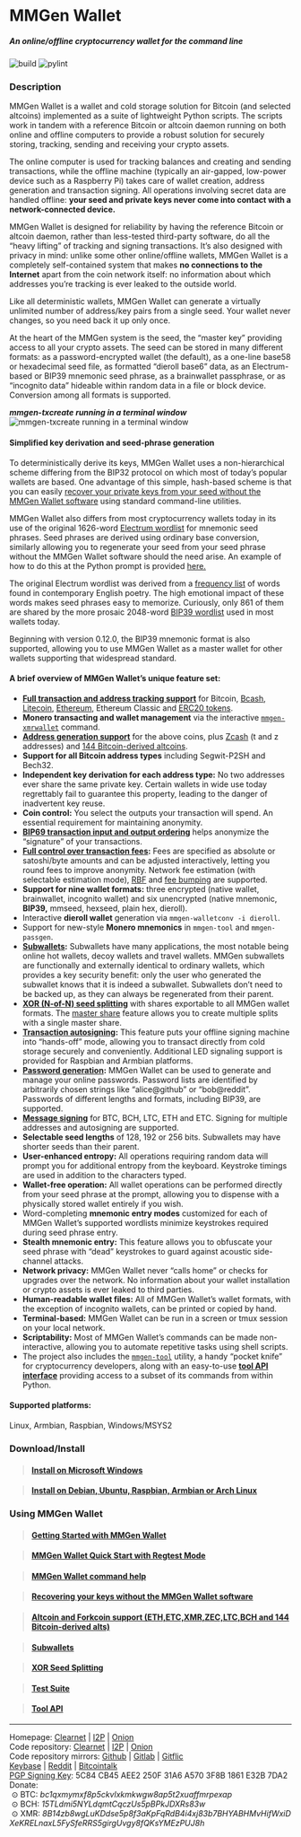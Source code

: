 # MMGen Wallet

##### An online/offline cryptocurrency wallet for the command line

![build](https://github.com/mmgen/mmgen-wallet/workflows/build/badge.svg)
![pylint](https://github.com/mmgen/mmgen-wallet/workflows/pylint/badge.svg)

### Description

MMGen Wallet is a wallet and cold storage solution for Bitcoin (and selected
altcoins) implemented as a suite of lightweight Python scripts.  The scripts
work in tandem with a reference Bitcoin or altcoin daemon running on both online
and offline computers to provide a robust solution for securely storing,
tracking, sending and receiving your crypto assets.

The online computer is used for tracking balances and creating and sending
transactions, while the offline machine (typically an air-gapped, low-power
device such as a Raspberry Pi) takes care of wallet creation, address generation
and transaction signing.  All operations involving secret data are handled
offline: **your seed and private keys never come into contact with a
network-connected device.**

MMGen Wallet is designed for reliability by having the reference Bitcoin or
altcoin daemon, rather than less-tested third-party software, do all the “heavy
lifting” of tracking and signing transactions.  It’s also designed with privacy
in mind: unlike some other online/offline wallets, MMGen Wallet is a completely
self-contained system that makes **no connections to the Internet** apart from
the coin network itself: no information about which addresses you’re tracking is
ever leaked to the outside world.

Like all deterministic wallets, MMGen Wallet can generate a virtually unlimited
number of address/key pairs from a single seed.  Your wallet never changes, so
you need back it up only once.

At the heart of the MMGen system is the seed, the “master key” providing access
to all your crypto assets.  The seed can be stored in many different formats:
as a password-encrypted wallet (the default), as a one-line base58 or
hexadecimal seed file, as formatted “dieroll base6” data, as an Electrum-based
or BIP39 mnemonic seed phrase, as a brainwallet passphrase, or as “incognito
data” hideable within random data in a file or block device.  Conversion among
all formats is supported.

***mmgen-txcreate running in a terminal window***
![mmgen-txcreate running in a terminal window][9]

#### Simplified key derivation and seed-phrase generation

To deterministically derive its keys, MMGen Wallet uses a non-hierarchical
scheme differing from the BIP32 protocol on which most of today’s popular
wallets are based.  One advantage of this simple, hash-based scheme is that you
can easily [recover your private keys from your seed without the MMGen Wallet
software][K] using standard command-line utilities.

MMGen Wallet also differs from most cryptocurrency wallets today in its use of
the original 1626-word [Electrum wordlist][ew] for mnemonic seed phrases.  Seed
phrases are derived using ordinary base conversion, similarly allowing you to
regenerate your seed from your seed phrase without the MMGen Wallet software
should the need arise.  An example of how to do this at the Python prompt is
provided [here.][S]

The original Electrum wordlist was derived from a [frequency list][fl] of words
found in contemporary English poetry.  The high emotional impact of these words
makes seed phrases easy to memorize.  Curiously, only 861 of them are shared by
the more prosaic 2048-word [BIP39 wordlist][bw] used in most wallets today.

Beginning with version 0.12.0, the BIP39 mnemonic format is also supported,
allowing you to use MMGen Wallet as a master wallet for other wallets supporting
that widespread standard.

#### A brief overview of MMGen Wallet’s unique feature set:

- **[Full transaction and address tracking support][T]** for Bitcoin, [Bcash][bx],
  [Litecoin][bx], [Ethereum][E], Ethereum Classic and [ERC20 tokens][E].
- **Monero transacting and wallet management** via the interactive
  [`mmgen-xmrwallet`][xm] command.
- **[Address generation support][ag]** for the above coins, plus [Zcash][zx]
  (t and z addresses) and [144 Bitcoin-derived altcoins][ax].
- **Support for all Bitcoin address types** including Segwit-P2SH and Bech32.
- **Independent key derivation for each address type:** No two addresses ever
  share the same private key.  Certain wallets in wide use today regrettably
  fail to guarantee this property, leading to the danger of inadvertent key
  reuse.
- **Coin control:** You select the outputs your transaction will spend.  An
  essential requirement for maintaining anonymity.
- **[BIP69 transaction input and output ordering][69]** helps anonymize the
  “signature” of your transactions.
- **[Full control over transaction fees][M]:** Fees are specified as absolute or
  satoshi/byte amounts and can be adjusted interactively, letting you round fees
  to improve anonymity.  Network fee estimation (with selectable estimation
  mode), [RBF][R] and [fee bumping][B] are supported.
- **Support for nine wallet formats:** three encrypted (native wallet,
  brainwallet, incognito wallet) and six unencrypted (native mnemonic,
  **BIP39,** mmseed, hexseed, plain hex, dieroll).
- Interactive **dieroll wallet** generation via `mmgen-walletconv -i dieroll`.
- Support for new-style **Monero mnemonics** in `mmgen-tool` and `mmgen-passgen`.
- **[Subwallets][U]:** Subwallets have many applications, the most notable being
  online hot wallets, decoy wallets and travel wallets.  MMGen subwallets are
  functionally and externally identical to ordinary wallets, which provides a
  key security benefit: only the user who generated the subwallet knows that it
  is indeed a subwallet.  Subwallets don’t need to be backed up, as they can
  always be regenerated from their parent.
- **[XOR (N-of-N) seed splitting][O]** with shares exportable to all MMGen
  wallet formats.  The [master share][ms] feature allows you to create multiple
  splits with a single master share.
- **[Transaction autosigning][X]:** This feature puts your offline signing
  machine into “hands-off” mode, allowing you to transact directly from cold
  storage securely and conveniently.  Additional LED signaling support is
  provided for Raspbian and Armbian platforms.
- **[Password generation][G]:** MMGen Wallet can be used to generate and manage
  your online passwords.  Password lists are identified by arbitrarily chosen
  strings like “alice@github” or “bob@reddit”.  Passwords of different lengths
  and formats, including BIP39, are supported.
- **[Message signing][MS]** for BTC, BCH, LTC, ETH and ETC.  Signing for
  multiple addresses and autosigning are supported.
- **Selectable seed lengths** of 128, 192 or 256 bits.  Subwallets may have
  shorter seeds than their parent.
- **User-enhanced entropy:** All operations requiring random data will prompt
  you for additional entropy from the keyboard.  Keystroke timings are used in
  addition to the characters typed.
- **Wallet-free operation:** All wallet operations can be performed directly
  from your seed phrase at the prompt, allowing you to dispense with a
  physically stored wallet entirely if you wish.
- Word-completing **mnemonic entry modes** customized for each of MMGen Wallet’s
  supported wordlists minimize keystrokes required during seed phrase entry.
- **Stealth mnemonic entry:** This feature allows you to obfuscate your seed
  phrase with “dead” keystrokes to guard against acoustic side-channel attacks.
- **Network privacy:** MMGen Wallet never “calls home” or checks for upgrades
  over the network.  No information about your wallet installation or crypto
  assets is ever leaked to third parties.
- **Human-readable wallet files:** All of MMGen Wallet’s wallet formats, with
  the exception of incognito wallets, can be printed or copied by hand.
- **Terminal-based:** MMGen Wallet can be run in a screen or tmux session on
  your local network.
- **Scriptability:** Most of MMGen Wallet’s commands can be made
  non-interactive, allowing you to automate repetitive tasks using shell
  scripts.
- The project also includes the [`mmgen-tool`][L] utility, a handy “pocket
  knife” for cryptocurrency developers, along with an easy-to-use [**tool API
  interface**][ta] providing access to a subset of its commands from within
  Python.

#### Supported platforms:

Linux, Armbian, Raspbian, Windows/MSYS2

### Download/Install

> #### [Install on Microsoft Windows][1]

> #### [Install on Debian, Ubuntu, Raspbian, Armbian or Arch Linux][2]


### Using MMGen Wallet

> #### [Getting Started with MMGen Wallet][3]

> #### [MMGen Wallet Quick Start with Regtest Mode][Q]

> #### [MMGen Wallet command help][6]

> #### [Recovering your keys without the MMGen Wallet software][K]

> #### [Altcoin and Forkcoin support (ETH,ETC,XMR,ZEC,LTC,BCH and 144 Bitcoin-derived alts)][F]

> #### [Subwallets][U]

> #### [XOR Seed Splitting][O]

> #### [Test Suite][ts]

> #### [Tool API][ta]

- - - - - - - - - - - - - - - - - - - - - - - - - - - - - - - - - - - - - - -

Homepage:
[Clearnet](https://mmgen-wallet.cc) |
[I2P](http://mmgen-wallet.i2p) |
[Onion](http://mmgen55rtcahqfp2hn3v7syqv2wqanks5oeezqg3ykwfkebmouzjxlad.onion)    
Code repository:
[Clearnet](https://mmgen.org/project/mmgen/mmgen-wallet) |
[I2P](http://mmgen-wallet.i2p/project/mmgen/mmgen-wallet) |
[Onion](http://mmgen55rtcahqfp2hn3v7syqv2wqanks5oeezqg3ykwfkebmouzjxlad.onion/project/mmgen/mmgen-wallet)    
Code repository mirrors:
[Github](https://github.com/mmgen/mmgen-wallet) |
[Gitlab](https://gitlab.com/mmgen/mmgen-wallet) |
[Gitflic](https://gitflic.ru/project/mmgen/mmgen-wallet)     
[Keybase](https://keybase.io/mmgen) |
[Reddit](https://www.reddit.com/user/mmgen-py) |
[Bitcointalk](https://bitcointalk.org/index.php?topic=567069.new#new)   
[PGP Signing Key][5]: 5C84 CB45 AEE2 250F 31A6 A570 3F8B 1861 E32B 7DA2    
Donate:    
&nbsp;⊙&nbsp;BTC:&nbsp;*bc1qxmymxf8p5ckvlxkmkwgw8ap5t2xuaffmrpexap*    
&nbsp;⊙&nbsp;BCH:&nbsp;*15TLdmi5NYLdqmtCqczUs5pBPkJDXRs83w*    
&nbsp;⊙&nbsp;XMR:&nbsp;*8B14zb8wgLuKDdse5p8f3aKpFqRdB4i4xj83b7BHYABHMvHifWxiDXeKRELnaxL5FySfeRRS5girgUvgy8fQKsYMEzPUJ8h*

[1]:  ../../wiki/Install-MMGen-Wallet-on-Microsoft-Windows
[2]:  ../../wiki/Install-MMGen-Wallet-on-Linux
[3]:  ../../wiki/Getting-Started-with-MMGen-Wallet
[5]:  ../../wiki/MMGen-Signing-Keys
[6]:  ../../wiki/MMGen-command-help
[7]:  http://bitcoinmagazine.com/8396/deterministic-wallets-advantages-flaw/
[8]:  https://github.com/mmgen/MMGenLive
[9]:  https://mmgen.org/images/rxvt-txcreate.jpg
[Q]:  ../../wiki/MMGen-Wallet-Quick-Start-with-Regtest-Mode
[K]:  ../../wiki/Recovering-Your-Keys-Without-the-MMGen-Software
[S]:  ../../wiki/Recovering-Your-Keys-Without-the-MMGen-Software#a_mh
[F]:  ../../wiki/Altcoin-and-Forkcoin-Support
[W]:  https://github.com/bitcoin/bips/blob/master/bip-0032.mediawiki
[ew]: https://github.com/spesmilo/electrum/blob/1.9.5/lib/mnemonic.py
[bw]: https://github.com/bitcoin/bips/blob/master/bip-0039/english.txt
[fl]: https://en.wiktionary.org/wiki/Wiktionary:Frequency_lists/Contemporary_poetry
[U]:  ../../wiki/Subwallets
[X]:  ../../wiki/autosign-[MMGen-command-help]
[xm]: ../../wiki/xmrwallet-[MMGen-command-help]
[G]:  ../../wiki/passgen-[MMGen-command-help]
[MS]: ../../wiki/msg-[MMGen-command-help]
[T]:  ../../wiki/Getting-Started-with-MMGen-Wallet#a_ct
[E]:  ../../wiki/Altcoin-and-Forkcoin-Support#a_tx
[ag]: ../../wiki/addrgen-[MMGen-command-help]
[bx]: ../../wiki/Altcoin-and-Forkcoin-Support#a_bch
[mx]: ../../wiki/Altcoin-and-Forkcoin-Support#a_xmr
[zx]: ../../wiki/Altcoin-and-Forkcoin-Support#a_zec
[ax]: ../../wiki/Altcoin-and-Forkcoin-Support#a_kg
[M]:  ../../wiki/Getting-Started-with-MMGen-Wallet#a_fee
[R]:  ../../wiki/Getting-Started-with-MMGen-Wallet#a_rbf
[B]:  ../../wiki/txbump-[MMGen-command-help]
[69]: https://github.com/bitcoin/bips/blob/master/bip-0069.mediawiki
[O]:  ../../wiki/XOR-Seed-Splitting:-Theory-and-Practice
[ms]: ../../wiki/seedsplit-[MMGen-command-help]
[ta]: ../../wiki/Tool-API
[ts]: ../../wiki/Test-Suite
[L]:  ../../wiki/tool-[MMGen-command-help].md
